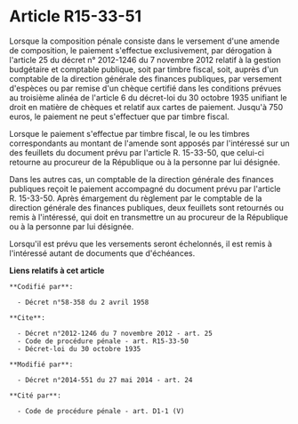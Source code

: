 # Article R15-33-51

Lorsque la composition pénale consiste dans le versement d'une amende de composition, le paiement s'effectue exclusivement,
par dérogation à l'article 25 du décret n° 2012-1246 du 7 novembre 2012 relatif à la gestion budgétaire et comptable
publique, soit par timbre fiscal, soit, auprès d'un  comptable de la direction générale des finances publiques, par versement
d'espèces ou par remise d'un chèque certifié dans les conditions prévues au troisième alinéa de l'article 6 du décret-loi du
30 octobre 1935 unifiant le droit en matière de chèques et relatif aux cartes de paiement. Jusqu'à 750 euros, le paiement ne
peut s'effectuer que par timbre fiscal. 

Lorsque le paiement s'effectue par timbre fiscal, le ou les timbres correspondants au montant de l'amende sont apposés par
l'intéressé sur un des feuillets du document prévu par l'article R. 15-33-50, que celui-ci retourne au procureur de la
République ou à la personne par lui désignée. 

Dans les autres cas, un  comptable de la direction générale des finances publiques reçoit le paiement accompagné du document
prévu par l'article R. 15-33-50. Après émargement du règlement par le  comptable de la direction générale des finances
publiques, deux feuillets sont retournés ou remis à l'intéressé, qui doit en transmettre un au procureur de la République ou
à la personne par lui désignée. 

Lorsqu'il est prévu que les versements seront échelonnés, il est remis à l'intéressé autant de documents que d'échéances.

**Liens relatifs à cet article**

	**Codifié par**:

	  - Décret n°58-358 du 2 avril 1958

	**Cite**:

	  - Décret n°2012-1246 du 7 novembre 2012 - art. 25
	  - Code de procédure pénale - art. R15-33-50
	  - Décret-loi du 30 octobre 1935

	**Modifié par**:

	  - Décret n°2014-551 du 27 mai 2014 - art. 24

	**Cité par**:

	  - Code de procédure pénale - art. D1-1 (V)
